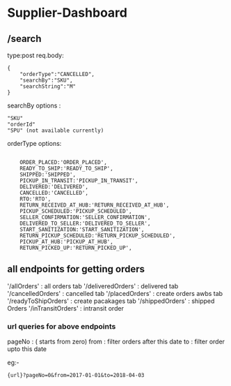 # Supplier-Dashboard

## /search
type:post
req.body:
```
{
	"orderType":"CANCELLED",
	"searchBy":"SKU",
	"searchString":"M"
}
```

searchBy options :
```
"SKU"
"orderId"
"SPU" (not available currently)
```

orderType options:
```

    ORDER_PLACED:'ORDER_PLACED',
    READY_TO_SHIP:'READY_TO_SHIP',
    SHIPPED:'SHIPPED',
    PICKUP_IN_TRANSIT:'PICKUP_IN_TRANSIT',
    DELIVERED:'DELIVERED',
    CANCELLED:'CANCELLED',
    RTO:'RTO',
    RETURN_RECEIVED_AT_HUB:'RETURN_RECEIVED_AT_HUB',
    PICKUP_SCHEDULED:'PICKUP_SCHEDULED',
    SELLER_CONFIRMATION:'SELLER_CONFIRMATION',
    DELIVERED_TO_SELLER:'DELIVERED_TO_SELLER',
    START_SANITIZATION:'START_SANITIZATION',
    RETURN_PICKUP_SCHEDULED:'RETURN_PICKUP_SCHEDULED',
    PICKUP_AT_HUB:'PICKUP_AT_HUB',
    RETURN_PICKED_UP:'RETURN_PICKED_UP',

```


## all endpoints for getting orders

'/allOrders'            : all orders tab
'/deliveredOrders'      : delivered tab
'/cancelledOrders'      : cancelled tab
'/placedOrders'         : create orders awbs tab
'/readyToShipOrders'    : create pacakages tab
'/shippedOrders'        : shipped Orders
'/inTransitOrders'      : intransit order

### url queries for above endpoints

pageNo : ( starts from zero)
from : filter orders after this date
to :  filter order upto this date

eg:-
```
{url}?pageNo=0&from=2017-01-01&to=2018-04-03
```